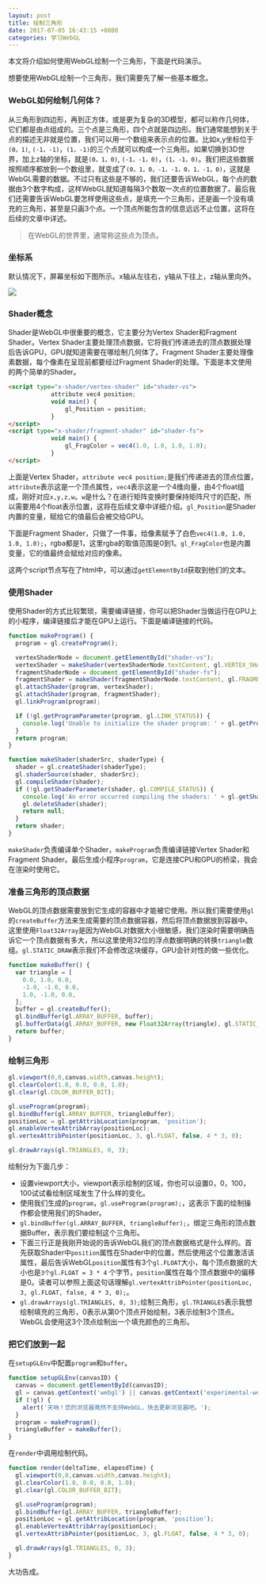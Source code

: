 ```yaml
---
layout: post
title: 绘制三角形
date: 2017-07-05 16:43:15 +0800
categories: 学习WebGL
---
```


本文将介绍如何使用WebGL绘制一个三角形，下面是代码演示。
<script async src="//jsrun.net/SQYKp/embed/all/dark/"></script>

想要使用WebGL绘制一个三角形，我们需要先了解一些基本概念。

### WebGL如何绘制几何体？
从三角形到四边形，再到正方体，或是更为复杂的3D模型，都可以称作几何体，它们都是由点组成的。三个点是三角形，四个点就是四边形。我们通常能想到关于点的描述无非就是位置，我们可以用一个数组来表示点的位置。比如x,y坐标位于`(0，1)`, `(-1，-1)`，`(1，-1)`的三个点就可以构成一个三角形。如果切换到3D世界，加上z轴的坐标，就是`(0，1，0)`, `(-1，-1，0)`，`(1，-1，0)`。我们把这些数据按照顺序都放到一个数组里，就变成了`(0，1，0，-1，-1，0，1，-1，0)`，这就是WebGL需要的数据。不过只有这些是不够的，我们还要告诉WebGL，每个点的数据由3个数字构成，这样WebGL就知道每隔3个数取一次点的位置数据了。最后我们还需要告诉WebGL要怎样使用这些点，是填充一个三角形，还是画一个没有填充的三角形，甚至是只画3个点。一个顶点所能包含的信息远远不止位置，这将在后续的文章中详述。

> 在WebGL的世界里，通常称这些点为顶点。


### 坐标系
默认情况下，屏幕坐标如下图所示。x轴从左往右，y轴从下往上，z轴从里向外。

![](http://upload-images.jianshu.io/upload_images/2949750-81f42db2884028b5.png?imageMogr2/auto-orient/strip%7CimageView2/2/w/1240)

### Shader概念
Shader是WebGL中很重要的概念，它主要分为Vertex Shader和Fragment Shader。Vertex Shader主要处理顶点数据，它将我们传递进去的顶点数据处理后告诉GPU，GPU就知道需要在哪绘制几何体了。Fragment Shader主要处理像素数据，每个像素在呈现前都要经过Fragment Shader的处理。下面是本文使用的两个简单的Shader。
```html
<script type="x-shader/vertex-shader" id="shader-vs">
            attribute vec4 position;
            void main() {
                gl_Position = position;
            }
</script>
<script type="x-shader/fragment-shader" id="shader-fs">
            void main() {
                gl_FragColor = vec4(1.0, 1.0, 1.0, 1.0);
            }
</script>
```
上面是Vertex Shader，`attribute vec4 position;`是我们传递进去的顶点位置，`attribute`表示这是一个顶点属性，`vec4`表示这是一个4维向量，由4个float组成，刚好对应`x,y,z,w`。`w`是什么？在进行矩阵变换时要保持矩阵尺寸的匹配，所以需要用4个float表示位置，这将在后续文章中详细介绍。`gl_Position`是Shader内置的变量，赋给它的值最后会被交给GPU。

下面是Fragment Shader，只做了一件事，给像素赋予了白色`vec4(1.0, 1.0, 1.0, 1.0);`，rgba都是1，这里rgba的取值范围是0到1。`gl_FragColor`也是内置变量，它的值最终会赋给对应的像素。

这两个script节点写在了html中，可以通过`getElementById`获取到他们的文本。


### 使用Shader
使用Shader的方式比较繁琐，需要编译链接，你可以把Shader当做运行在GPU上的小程序，编译链接后才能在GPU上运行。下面是编译链接的代码。
```javascript
function makeProgram() {
  program = gl.createProgram();

  vertexShaderNode = document.getElementById("shader-vs");
  vertexShader = makeShader(vertexShaderNode.textContent, gl.VERTEX_SHADER);
  fragmentShaderNode = document.getElementById("shader-fs");
  fragmentShader = makeShader(fragmentShaderNode.textContent, gl.FRAGMENT_SHADER);
  gl.attachShader(program, vertexShader);
  gl.attachShader(program, fragmentShader);
  gl.linkProgram(program);

  if (!gl.getProgramParameter(program, gl.LINK_STATUS)) {
    console.log('Unable to initialize the shader program: ' + gl.getProgramInfoLog(program));
  }
  return program;
}

function makeShader(shaderSrc, shaderType) {
  shader = gl.createShader(shaderType);
  gl.shaderSource(shader, shaderSrc);
  gl.compileShader(shader);
  if (!gl.getShaderParameter(shader, gl.COMPILE_STATUS)) {
    console.log('An error occurred compiling the shaders: ' + gl.getShaderInfoLog(shader));
    gl.deleteShader(shader);
    return null;
  }
  return shader;
}
```
`makeShader`负责编译单个Shader，`makeProgram`负责编译链接Vertex Shader和Fragment Shader。最后生成小程序`program`，它是连接CPU和GPU的桥梁，我会在渲染时使用它。

### 准备三角形的顶点数据
 WebGL的顶点数据需要放到它生成的容器中才能被它使用。所以我们需要使用`gl`的`createBuffer`方法来生成需要的顶点数据容器，然后将顶点数据放到容器中。这里使用`Float32Array`是因为WebGL对数据大小很敏感，我们渲染时需要明确告诉它一个顶点数据有多大，所以这里使用32位的浮点数据明确的转换`triangle`数组。`gl.STATIC_DRAW`表示我们不会修改这块缓存，GPU会针对性的做一些优化。
```javascript
function makeBuffer() {
  var triangle = [
    0.0, 1.0, 0.0, 
    -1.0, -1.0, 0.0,
    1.0, -1.0, 0.0,
  ];
  buffer = gl.createBuffer();
  gl.bindBuffer(gl.ARRAY_BUFFER, buffer);
  gl.bufferData(gl.ARRAY_BUFFER, new Float32Array(triangle), gl.STATIC_DRAW);
  return buffer;
}
```

### 绘制三角形
```javascript
gl.viewport(0,0,canvas.width,canvas.height);
gl.clearColor(1.0, 0.0, 0.0, 1.0);
gl.clear(gl.COLOR_BUFFER_BIT);

gl.useProgram(program);
gl.bindBuffer(gl.ARRAY_BUFFER, triangleBuffer);
positionLoc = gl.getAttribLocation(program, 'position');
gl.enableVertexAttribArray(positionLoc);
gl.vertexAttribPointer(positionLoc, 3, gl.FLOAT, false, 4 * 3, 0);

gl.drawArrays(gl.TRIANGLES, 0, 3);
```
绘制分为下面几步：
* 设置viewport大小，viewport表示绘制的区域，你也可以设置0，0，100，100试试看绘制区域发生了什么样的变化。
* 使用我们生成的`program`，`gl.useProgram(program);`，这表示下面的绘制操作都会使用我们的Shader。
* `gl.bindBuffer(gl.ARRAY_BUFFER, triangleBuffer);`，绑定三角形的顶点数据Buffer，表示我们要绘制这个三角形。
* 下面三行正是我刚开始说的告诉WebGL我们的顶点数据格式是什么样的。首先获取Shader中`position`属性在Shader中的位置，然后使用这个位置激活该属性，最后告诉WebGL`position`属性有3个`gl.FLOAT`大小，每个顶点数据的大小也是`3个gl.FLOAT = 3 * 4` 个字节，`position`属性在每个顶点数据中的偏移是0。读者可以参照上面这句话理解`gl.vertexAttribPointer(positionLoc, 3, gl.FLOAT, false, 4 * 3, 0);`。
* `gl.drawArrays(gl.TRIANGLES, 0, 3);`绘制三角形，`gl.TRIANGLES`表示我想绘制填充的三角形，0表示从第0个顶点开始绘制，3表示绘制3个顶点。WebGL会使用这3个顶点绘制出一个填充颜色的三角形。

### 把它们放到一起
在`setupGLEnv`中配置`program`和`buffer`。
```javascript
function setupGLEnv(canvasID) {
  canvas = document.getElementById(canvasID);
  gl = canvas.getContext('webgl') || canvas.getContext('experimental-webgl');
  if (!gl) {
    alert('天呐！您的浏览器竟然不支持WebGL，快去更新浏览器吧。');
  }
  program = makeProgram();
  triangleBuffer = makeBuffer();
}
```
在`render`中调用绘制代码。
```javascript
function render(deltaTime, elapesdTime) {
  gl.viewport(0,0,canvas.width,canvas.height);
  gl.clearColor(1.0, 0.0, 0.0, 1.0);
  gl.clear(gl.COLOR_BUFFER_BIT);

  gl.useProgram(program);
  gl.bindBuffer(gl.ARRAY_BUFFER, triangleBuffer);
  positionLoc = gl.getAttribLocation(program, 'position');
  gl.enableVertexAttribArray(positionLoc);
  gl.vertexAttribPointer(positionLoc, 3, gl.FLOAT, false, 4 * 3, 0);

  gl.drawArrays(gl.TRIANGLES, 0, 3);
}
```
大功告成。

